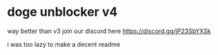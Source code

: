 # doge unblocker v4
way better than v3
join our discord here
https://discord.gg/jP23SbYXSk

i was too lazy to make a decent readme
